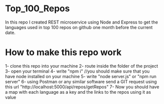 # Top_100_Repos
In this repo I created REST microservice using Node and Express to get the languages used in top 100 repos on github one month before the current date.

# How to make this repo work 
1- clone this repo into your machine
2- route inside the folder of the project
3- open your terminal
4- write "npm i"    //you should make sure that you have node installed on your machine 
5- write "node server.js"  or "npm run server"
6- using Postman or any similar software send a GIT request using this url "http://localhost:5000/api/repos/getRepos"
7- Now you should have a map with each language as a key and the links to the repos using it as value
